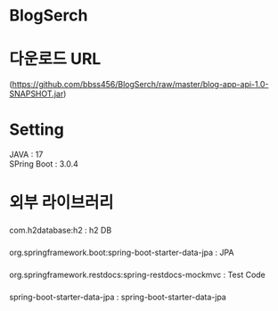 # BlogSerch
# 다운로드 URL
(https://github.com/bbss456/BlogSerch/raw/master/blog-app-api-1.0-SNAPSHOT.jar) 
# Setting
JAVA : 17 
<br>
SPring Boot : 3.0.4
# 외부 라이브러리
###
com.h2database:h2 : h2 DB
###
org.springframework.boot:spring-boot-starter-data-jpa : JPA
###
org.springframework.restdocs:spring-restdocs-mockmvc : Test Code
###
spring-boot-starter-data-jpa : spring-boot-starter-data-jpa
